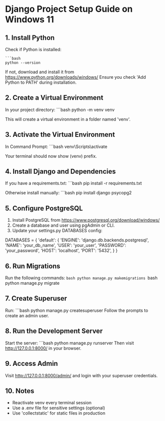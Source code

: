 # Django Project Setup Guide on Windows 11
## 1. Install Python
Check if Python is installed:
    
    ```bash 
    python --version

If not, download and install it from https://www.python.org/downloads/windows/
Ensure you check 'Add Python to PATH' during installation.
## 2. Create a Virtual Environment
In your project directory:
    ```bash python -m venv venv

This will create a virtual environment in a folder named 'venv'.
## 3. Activate the Virtual Environment
In Command Prompt:
    ```bash venv\Scripts\activate

Your terminal should now show (venv) prefix.
## 4. Install Django and Dependencies
If you have a requirements.txt:
    ```bash pip install -r requirements.txt

Otherwise install manually:
    ```bash pip install django psycopg2
## 5. Configure PostgreSQL
1. Install PostgreSQL from https://www.postgresql.org/download/windows/
2. Create a database and user using pgAdmin or CLI.
3. Update your settings.py DATABASES config:

DATABASES = {
    'default': {
        'ENGINE': 'django.db.backends.postgresql',
        'NAME': 'your_db_name',
        'USER': 'your_user',
        'PASSWORD': 'your_password',
        'HOST': 'localhost',
        'PORT': '5432',
    }
}
## 6. Run Migrations
Run the following commands:
    ```bash python manage.py makemigrations
    ```bash python manage.py migrate
## 7. Create Superuser
Run:
    ```bash python manage.py createsuperuser
Follow the prompts to create an admin user.
## 8. Run the Development Server
Start the server:
    ```bash python manage.py runserver
Then visit http://127.0.0.1:8000/ in your browser.
## 9. Access Admin
Visit http://127.0.0.1:8000/admin/ and login with your superuser credentials.
## 10. Notes
- Reactivate venv every terminal session
- Use a .env file for sensitive settings (optional)
- Use 'collectstatic' for static files in production
